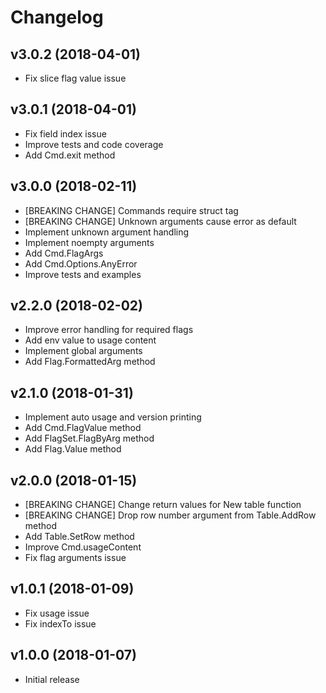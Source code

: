 # Changelog

## v3.0.2 (2018-04-01)

- Fix slice flag value issue

## v3.0.1 (2018-04-01)

- Fix field index issue
- Improve tests and code coverage
- Add Cmd.exit method

## v3.0.0 (2018-02-11)

- [BREAKING CHANGE] Commands require struct tag
- [BREAKING CHANGE] Unknown arguments cause error as default
- Implement unknown argument handling
- Implement noempty arguments
- Add Cmd.FlagArgs
- Add Cmd.Options.AnyError
- Improve tests and examples

## v2.2.0 (2018-02-02)

- Improve error handling for required flags
- Add env value to usage content
- Implement global arguments
- Add Flag.FormattedArg method

## v2.1.0 (2018-01-31)

- Implement auto usage and version printing
- Add Cmd.FlagValue method
- Add FlagSet.FlagByArg method
- Add Flag.Value method

## v2.0.0 (2018-01-15)

- [BREAKING CHANGE] Change return values for New table function
- [BREAKING CHANGE] Drop row number argument from Table.AddRow method
- Add Table.SetRow method
- Improve Cmd.usageContent
- Fix flag arguments issue

## v1.0.1 (2018-01-09)

- Fix usage issue
- Fix indexTo issue

## v1.0.0 (2018-01-07)

- Initial release
